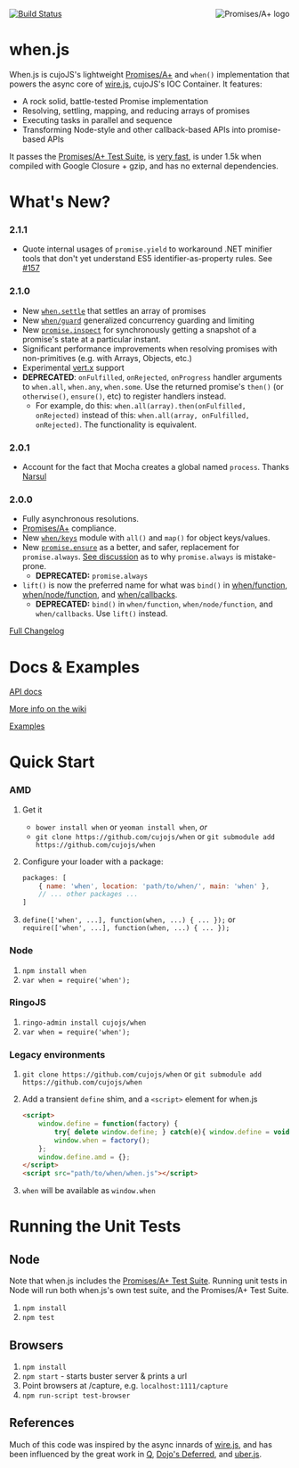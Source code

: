 <a href="http://promises-aplus.github.com/promises-spec"><img src="http://promises-aplus.github.com/promises-spec/assets/logo-small.png" alt="Promises/A+ logo" align="right" /></a>

[![Build Status](https://secure.travis-ci.org/cujojs/when.png)](http://travis-ci.org/cujojs/when) 

# when.js

When.js is cujoJS's lightweight [Promises/A+](http://promises-aplus.github.com/promises-spec) and `when()` implementation that powers the async core of [wire.js](https://github.com/cujojs/wire), cujoJS's IOC Container.  It features:

* A rock solid, battle-tested Promise implementation
* Resolving, settling, mapping, and reducing arrays of promises
* Executing tasks in parallel and sequence
* Transforming Node-style and other callback-based APIs into promise-based APIs

It passes the [Promises/A+ Test Suite](https://github.com/promises-aplus/promises-tests), is [very fast](https://github.com/cujojs/promise-perf-tests#test-results), is under 1.5k when compiled with Google Closure + gzip, and has no external dependencies.

# What's New?

### 2.1.1

* Quote internal usages of `promise.yield` to workaround .NET minifier tools that don't yet understand ES5 identifier-as-property rules.  See [#157](https://github.com/cujojs/when/issues/157)

### 2.1.0

* New [`when.settle`](docs/api.md#whensettle) that settles an array of promises
* New [`when/guard`](docs/api.md#whenguard) generalized concurrency guarding and limiting
* New [`promise.inspect`](docs/api.md#inspect) for synchronously getting a snapshot of a promise's state at a particular instant.
* Significant performance improvements when resolving promises with non-primitives (e.g. with Arrays, Objects, etc.)
* Experimental [vert.x](http://vertx.io) support
* **DEPRECATED**: `onFulfilled`, `onRejected`, `onProgress` handler arguments to `when.all`, `when.any`, `when.some`.  Use the returned promise's `then()` (or `otherwise()`, `ensure()`, etc) to register handlers instead.
	* For example, do this: `when.all(array).then(onFulfilled, onRejected)` instead of this: `when.all(array, onFulfilled, onRejected)`.  The functionality is equivalent.

### 2.0.1

* Account for the fact that Mocha creates a global named `process`. Thanks [Narsul](https://github.com/cujojs/when/pull/136)

### 2.0.0

* Fully asynchronous resolutions.
* [Promises/A+](http://promises-aplus.github.com/promises-spec) compliance.
* New [`when/keys`](docs/api.md#object-keys) module with `all()` and `map()` for object keys/values.
* New [`promise.ensure`](docs/api.md#ensure) as a better, and safer, replacement for `promise.always`.  [See discussion](https://github.com/cujojs/when/issues/103) as to why `promise.always` is mistake-prone.
	* **DEPRECATED:** `promise.always`
* `lift()` is now the preferred name for what was `bind()` in [when/function](docs/api.md#synchronous-functions), [when/node/function](docs/api.md#node-style-asynchronous-functions), and [when/callbacks](docs/api.md#asynchronous-functions).
	* **DEPRECATED:** `bind()` in `when/function`, `when/node/function`, and `when/callbacks`.  Use `lift()` instead.

[Full Changelog](CHANGES.md)

# Docs & Examples

[API docs](docs/api.md#api)

[More info on the wiki](https://github.com/cujojs/when/wiki)

[Examples](https://github.com/cujojs/when/wiki/Examples)

Quick Start
===========

### AMD

1. Get it
	- `bower install when` or `yeoman install when`, *or*
	- `git clone https://github.com/cujojs/when` or `git submodule add https://github.com/cujojs/when`
1. Configure your loader with a package:

	```js
	packages: [
		{ name: 'when', location: 'path/to/when/', main: 'when' },
		// ... other packages ...
	]
	```

1. `define(['when', ...], function(when, ...) { ... });` or `require(['when', ...], function(when, ...) { ... });`

### Node

1. `npm install when`
1. `var when = require('when');`

### RingoJS

1. `ringo-admin install cujojs/when`
1. `var when = require('when');`

### Legacy environments

1. `git clone https://github.com/cujojs/when` or `git submodule add https://github.com/cujojs/when`
1. Add a transient `define` shim, and a `<script>` element for when.js

	```html
	<script>
		window.define = function(factory) {
			try{ delete window.define; } catch(e){ window.define = void 0; } // IE
			window.when = factory();
		};
		window.define.amd = {};
	</script>
	<script src="path/to/when/when.js"></script>
	```

1. `when` will be available as `window.when`

# Running the Unit Tests

## Node

Note that when.js includes the [Promises/A+ Test Suite](https://github.com/promises-aplus/promise-tests).  Running unit tests in Node will run both when.js's own test suite, and the Promises/A+ Test Suite.

1. `npm install`
1. `npm test`

## Browsers

1. `npm install`
1. `npm start` - starts buster server & prints a url
1. Point browsers at <buster server url>/capture, e.g. `localhost:1111/capture`
1. `npm run-script test-browser`

References
----------

Much of this code was inspired by the async innards of [wire.js](https://github.com/cujojs/wire), and has been influenced by the great work in [Q](https://github.com/kriskowal/q), [Dojo's Deferred](https://github.com/dojo/dojo), and [uber.js](https://github.com/phiggins42/uber.js).
